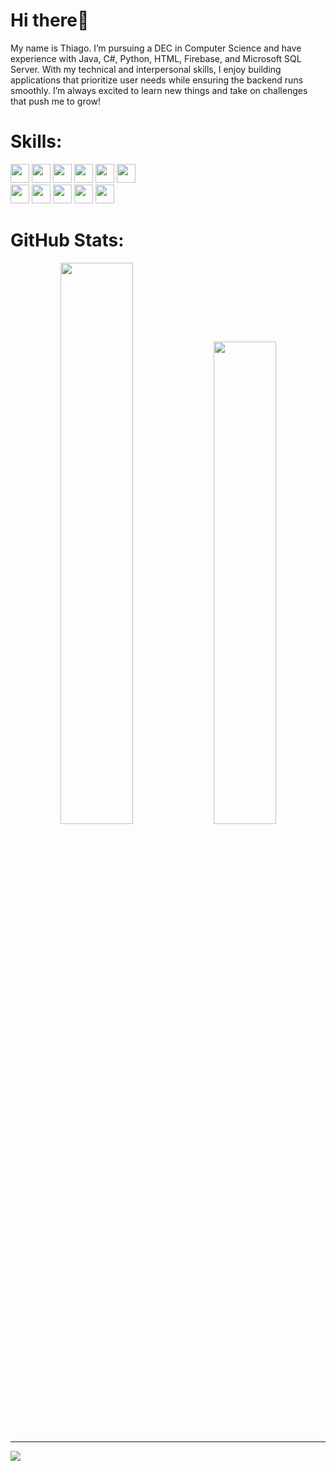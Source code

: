 # Hi there👋
My name is Thiago. I’m pursuing a DEC in Computer Science and have experience with Java, C#, Python, HTML, Firebase, and Microsoft SQL Server. With my technical and interpersonal skills, I enjoy building applications that prioritize user needs while ensuring the backend runs smoothly. I’m always excited to learn new things and take on challenges that push me to grow!

# Skills:
<div>
  <img src="https://img.shields.io/badge/c%23-%23239120.svg?style=plastic&logo=csharp&logoColor=white" height="30px" />
  <img src="https://img.shields.io/badge/java-%23ED8B00.svg?style=plastic&logo=openjdk&logoColor=white" height="30px" />
  <img src="https://img.shields.io/badge/python-3670A0?style=plastic&logo=python&logoColor=ffdd54" height="30px" />
  <img src="https://img.shields.io/badge/javascript-%23323330.svg?style=plastic&logo=javascript&logoColor=%23F7DF1E" height="30px" />
  <img src="https://img.shields.io/badge/html5-%23E34F26.svg?style=plastic&logo=html5&logoColor=white" height="30px" />
  <img src="https://img.shields.io/badge/css3-%231572B6.svg?style=plastic&logo=css3&logoColor=white" height="30px" />
</div>
<div>
  <img src="https://img.shields.io/badge/swift-F54A2A?style=plastic&logo=swift&logoColor=white" height="30px" />
  <img src="https://img.shields.io/badge/firebase-%23039BE5.svg?style=plastic&logo=firebase" height="30px" />
  <img src="https://img.shields.io/badge/.NET-5C2D91?style=plastic&logo=.net&logoColor=white" height="30px" />
  <img src="https://img.shields.io/badge/sqlite-%2307405e.svg?style=plastic&logo=sqlite&logoColor=white" height="30px" />
  <img src="https://img.shields.io/badge/Microsoft%20SQL%20Server-CC2927?style=plastic&logo=microsoft%20sql%20server&logoColor=white" height="30px" />
</div>

# GitHub Stats:
<div align="center">
  <img src="https://github-readme-stats.vercel.app/api?username=tpneto&theme=dark&hide_border=false&include_all_commits=true&count_private=false" width="48%" />
  <img src="https://github-readme-stats.vercel.app/api/top-langs/?username=tpneto&theme=dark&hide_border=false&include_all_commits=true&count_private=false&layout=compact" width="44.5%" />
</div>


---
[![](https://visitcount.itsvg.in/api?id=tpneto&icon=0&color=0)](https://visitcount.itsvg.in)

<!-- Proudly created with GPRM ( https://gprm.itsvg.in ) -->
